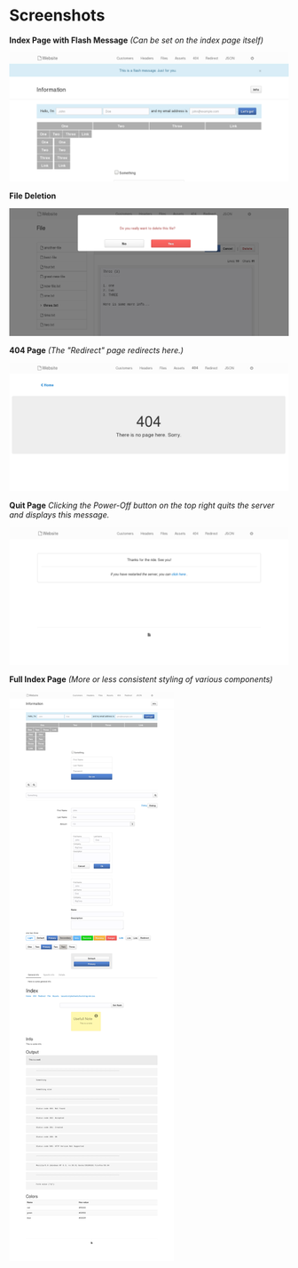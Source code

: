 # Screenshots


**Index Page with Flash Message** *(Can be set on the index page itself)*

![Index Page Flash Message Screenshot](res/index-page-flash-message.png)

**File Deletion**

![File Deletion Screenshot](res/file-deletion.png)

**404 Page** *(The "Redirect" page redirects here.)*

![404 Page Screenshot](res/404-page.png)

**Quit Page** *Clicking the Power-Off button on the top right quits the server and displays this message.*

![Quit Page Screenshot](res/quit-page.png)

**Full Index Page** *(More or less consistent styling of various components)*

![Index Page Screenshot](res/index-page.png)
